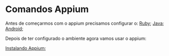 # Comandos Appium

Antes de começarmos com o appium precisamos configurar o:
[Ruby](https://github.com/brunobatista25/best_archer/blob/master/tests/ConfiguracaoRuby/configuracao_ruby.md);
[Java](https://github.com/brunobatista25/best_archer/blob/master/tests/ConfiguracaoJava/configuracao_java.md);
[Android](https://github.com/brunobatista25/best_archer/blob/master/tests/ConfiguracaoAndroid/configuracao_android.md);

Depois de ter configurado o ambiente agora vamos usar o appium:

[Instalando Appium](https://github.com/brunobatista25/best_archer/blob/master/tests/Appium/instalando_appium.md);

